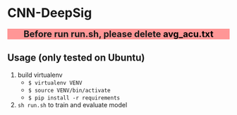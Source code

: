 # CNN-DeepSig

<aside class="notice">
Before run run.sh, please delete <mark style="background-color: #ff9696">avg_acu.txt</mark>
</aside>

## Usage (only tested on Ubuntu)
1. build virtualenv
	* `$ virtualenv VENV`
	* `$ source VENV/bin/activate`
	* `$ pip install -r requirements`
2. `sh run.sh` to train and evaluate model

<style>
.notice {
	background-color: #ff9696;
    font-size: 20px;
    text-align: center;
    font-weight: bold;
}
</style>
